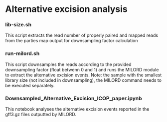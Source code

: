 # Alternative excision analysis

### lib-size.sh
This script extracts the read number of properly paired and mapped reads from the parties map output for downsampling factor calculation

### run-milord.sh
This script downsamples the reads according to the provided downsampling factor (float betwenn 0 and 1) and runs the MILORD module to extract the alternative excision events.
Note: the sample with the smallest library size (not included in downsampling), the MILORD command needs to be executed separately.

### Downsampled_Alternative_Excision_ICOP_paper.ipynb
This notebook analyses the alternative excision events reported in the gff3.gz files outputted by MILORD.
